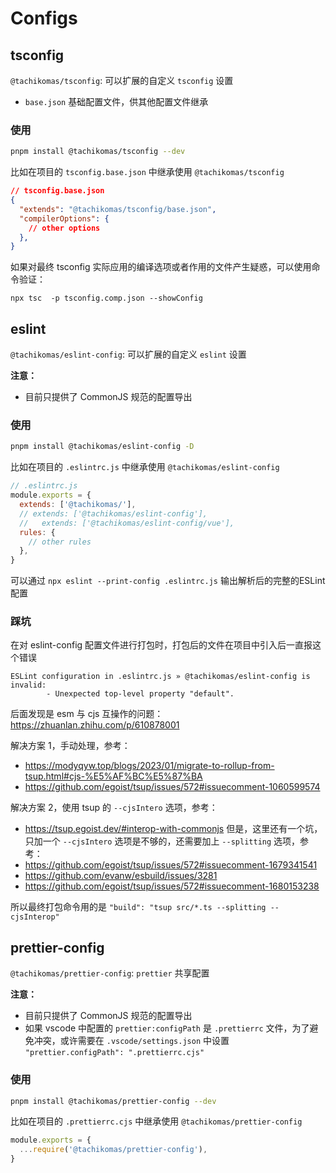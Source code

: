 # Configs

## tsconfig

`@tachikomas/tsconfig`: 可以扩展的自定义 `tsconfig` 设置

- `base.json` 基础配置文件，供其他配置文件继承

### 使用

```sh
pnpm install @tachikomas/tsconfig --dev
```

比如在项目的 `tsconfig.base.json` 中继承使用 `@tachikomas/tsconfig`

```json
// tsconfig.base.json
{
  "extends": "@tachikomas/tsconfig/base.json",
  "compilerOptions": {
    // other options
  },
}
```

如果对最终 tsconfig 实际应用的编译选项或者作用的文件产生疑惑，可以使用命令验证：

`npx tsc  -p tsconfig.comp.json --showConfig`


## eslint

`@tachikomas/eslint-config`: 可以扩展的自定义 `eslint` 设置

**注意：**

- 目前只提供了 CommonJS 规范的配置导出

### 使用

```sh
pnpm install @tachikomas/eslint-config -D
```

比如在项目的 `.eslintrc.js` 中继承使用 `@tachikomas/eslint-config`

```js
// .eslintrc.js
module.exports = {
  extends: ['@tachikomas/'],
  // extends: ['@tachikomas/eslint-config'],
  //   extends: ['@tachikomas/eslint-config/vue'],
  rules: {
    // other rules
  },
}
```
可以通过 `npx eslint --print-config .eslintrc.js` 输出解析后的完整的ESLint配置


### 踩坑

在对 eslint-config 配置文件进行打包时，打包后的文件在项目中引入后一直报这个错误

```shell
ESLint configuration in .eslintrc.js » @tachikomas/eslint-config is invalid:
        - Unexpected top-level property "default".
```

后面发现是 esm 与 cjs 互操作的问题： https://zhuanlan.zhihu.com/p/610878001

解决方案 1，手动处理，参考：

- https://modyqyw.top/blogs/2023/01/migrate-to-rollup-from-tsup.html#cjs-%E5%AF%BC%E5%87%BA
- https://github.com/egoist/tsup/issues/572#issuecomment-1060599574

解决方案 2，使用 tsup 的 `--cjsIntero` 选项，参考：

- https://tsup.egoist.dev/#interop-with-commonjs
  但是，这里还有一个坑，只加一个 `--cjsIntero` 选项是不够的，还需要加上 `--splitting` 选项，参考：
- https://github.com/egoist/tsup/issues/572#issuecomment-1679341541
- https://github.com/evanw/esbuild/issues/3281
- https://github.com/egoist/tsup/issues/572#issuecomment-1680153238

所以最终打包命令用的是 `"build": "tsup src/*.ts --splitting --cjsInterop"`

## prettier-config

`@tachikomas/prettier-config`: `prettier` 共享配置

**注意：**

- 目前只提供了 CommonJS 规范的配置导出
- 如果 vscode 中配置的 `prettier:configPath` 是 `.prettierrc` 文件，为了避免冲突，或许需要在 `.vscode/settings.json` 中设置 `"prettier.configPath": ".prettierrc.cjs"`


### 使用

```sh
pnpm install @tachikomas/prettier-config --dev
```

比如在项目的 `.prettierrc.cjs` 中继承使用 `@tachikomas/prettier-config`

```js
module.exports = {
  ...require('@tachikomas/prettier-config'),
}
```
